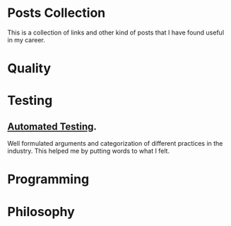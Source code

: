 # Posts Collection

This is a collection of links and other kind of posts that I have found useful in my career.

# Quality

# Testing

## [Automated Testing](http://www.lihaoyi.com/post/PrinciplesofAutomatedTesting.html).
Well formulated arguments and categorization of different practices in the industry. This helped me by putting words to what I felt.

# Programming

# Philosophy
